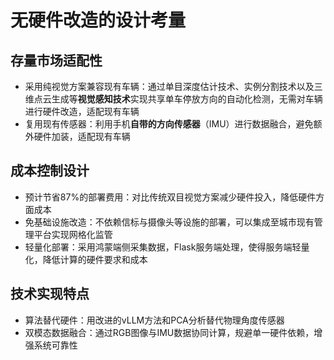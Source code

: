 # 无硬件改造的设计考量
## 存量市场适配性
- 采用纯视觉方案兼容现有车辆：通过单目深度估计技术、实例分割技术以及三维点云生成等**视觉感知技术**实现共享单车停放方向的自动化检测，无需对车辆进行硬件改造，适配现有车辆
- 复用现有传感器：利用手机**自带的方向传感器**（IMU）进行数据融合，避免额外硬件加装，适配现有车辆

## 成本控制设计
- 预计节省87%的部署费用：对比传统双目视觉方案减少硬件投入，降低硬件方面成本
- 免基础设施改造：不依赖信标与摄像头等设施的部署，可以集成至城市现有管理平台实现网格化监管
- 轻量化部署：采用鸿蒙端侧采集数据，Flask服务端处理，使得服务端轻量化，降低计算的硬件要求和成本

## 技术实现特点
- 算法替代硬件：用改进的vLLM方法和PCA分析替代物理角度传感器
- 双模态数据融合：通过RGB图像与IMU数据协同计算，规避单一硬件依赖，增强系统可靠性

